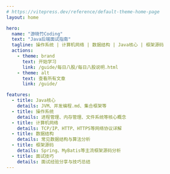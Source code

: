 ```yaml
---
# https://vitepress.dev/reference/default-theme-home-page
layout: home

hero:
  name: "游晓竹Coding"
  text: "Java后端面试指南"
  tagline: 操作系统 | 计算机网络 | 数据结构 | Java核心 | 框架源码
  actions:
    - theme: brand
      text: 开始学习
      link: /guide/每日八股/每日八股说明.html
    - theme: alt
      text: 查看所有文章
      link: /guide/

features:
  - title: Java核心
    details: JVM、并发编程.md、集合框架等
  - title: 操作系统
    details: 进程管理、内存管理、文件系统等核心概念
  - title: 计算机网络
    details: TCP/IP、HTTP、HTTPS等网络协议详解
  - title: 数据结构
    details: 常见数据结构与算法分析
  - title: 框架源码
    details: Spring、MyBatis等主流框架源码分析
  - title: 面试技巧
    details: 面试经验分享与技巧总结
---
```



